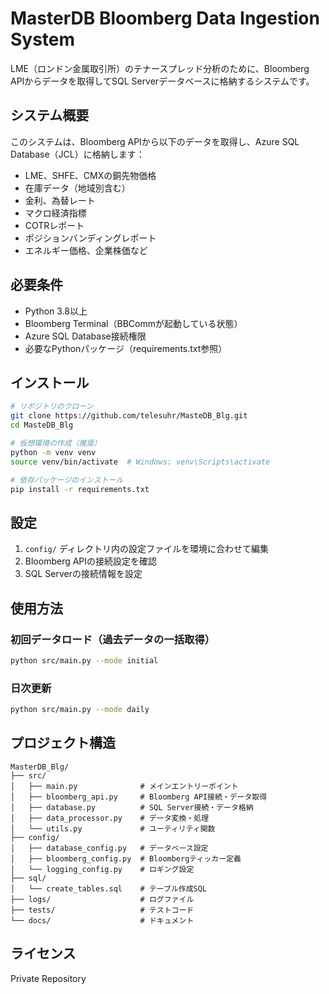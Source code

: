 # MasterDB Bloomberg Data Ingestion System

LME（ロンドン金属取引所）のテナースプレッド分析のために、Bloomberg APIからデータを取得してSQL Serverデータベースに格納するシステムです。

## システム概要

このシステムは、Bloomberg APIから以下のデータを取得し、Azure SQL Database（JCL）に格納します：
- LME、SHFE、CMXの銅先物価格
- 在庫データ（地域別含む）
- 金利、為替レート
- マクロ経済指標
- COTRレポート
- ポジションバンディングレポート
- エネルギー価格、企業株価など

## 必要条件

- Python 3.8以上
- Bloomberg Terminal（BBCommが起動している状態）
- Azure SQL Database接続権限
- 必要なPythonパッケージ（requirements.txt参照）

## インストール

```bash
# リポジトリのクローン
git clone https://github.com/telesuhr/MasteDB_Blg.git
cd MasteDB_Blg

# 仮想環境の作成（推奨）
python -m venv venv
source venv/bin/activate  # Windows: venv\Scripts\activate

# 依存パッケージのインストール
pip install -r requirements.txt
```

## 設定

1. `config/` ディレクトリ内の設定ファイルを環境に合わせて編集
2. Bloomberg APIの接続設定を確認
3. SQL Serverの接続情報を設定

## 使用方法

### 初回データロード（過去データの一括取得）
```bash
python src/main.py --mode initial
```

### 日次更新
```bash
python src/main.py --mode daily
```

## プロジェクト構造

```
MasterDB_Blg/
├── src/
│   ├── main.py              # メインエントリーポイント
│   ├── bloomberg_api.py     # Bloomberg API接続・データ取得
│   ├── database.py          # SQL Server接続・データ格納
│   ├── data_processor.py    # データ変換・処理
│   └── utils.py             # ユーティリティ関数
├── config/
│   ├── database_config.py   # データベース設定
│   ├── bloomberg_config.py  # Bloombergティッカー定義
│   └── logging_config.py    # ロギング設定
├── sql/
│   └── create_tables.sql    # テーブル作成SQL
├── logs/                    # ログファイル
├── tests/                   # テストコード
└── docs/                    # ドキュメント
```

## ライセンス

Private Repository